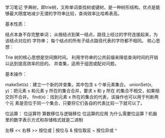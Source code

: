 学习笔记
字典树，即trie树，又称单词查找树或键树，是一种树形结构。优点是能够最大限度地减少无谓的字符串比较，查询效率比哈希表高。

基本性质：

结点本身不存完整单词；
从根结点到某一结点，路径上经过的字符连接起来，为该结点对应的 字符串；
每个结点的所有子结点路径代表的字符都不相同。
核心思想：

Trie 树的核心思想是空间换时间。
利用字符串的公共前缀来降低查询时间的开销以达到提高效率的目的。
并查集，适用于组团或配对问题。

基本操作：

makeSet(s)：建立一个新的并查集，其中包含 s 个单元素集合。
unionSet(x, y)：把元素 x 和元素 y 所在的集合合并，要求 x 和 y 所在 的集合不相交，如果相交则不合并。
find(x)：找到元素 x 所在的集合的代表，该操作也可以用于判断两个元 素是否位于同一个集合，只要将它们各自的代表比较一下就可以了。

位运算：
位运算符
算数移位与逻辑移位
位运算的应用
为什么需要位运算？机器里的数字表示方式和存储格式就是二进制

左移	<<
右移	>>
按位或	|
按位与	&
按位取反	~
按位异或	^